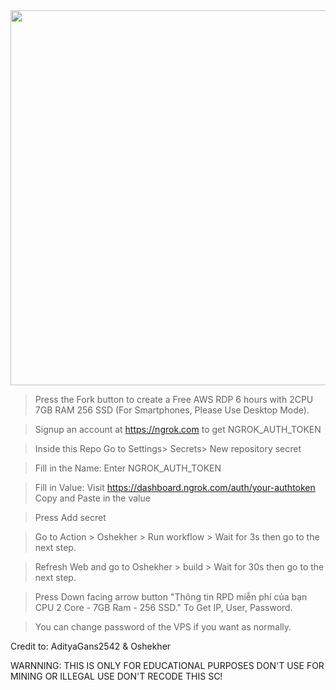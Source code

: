 <img src="https://github.com/AdityaGans2542/AdityaRDP/blob/main/wallpaper.png" width=900 height="600" align="center">

> Press the Fork button to create a Free AWS RDP 6 hours with 2CPU 7GB RAM 256 SSD (For Smartphones, Please Use Desktop Mode).

> Signup an account at https://ngrok.com to get NGROK_AUTH_TOKEN

> Inside this Repo Go to Settings> Secrets> New repository secret

> Fill in the Name: Enter NGROK_AUTH_TOKEN

> Fill in Value: Visit https://dashboard.ngrok.com/auth/your-authtoken Copy and Paste in the value

> Press Add secret 

> Go to Action >  Oshekher > Run workflow > Wait for 3s then go to the next step.

> Refresh Web and go to  Oshekher > build > Wait for 30s then go to the next step.

> Press Down facing arrow button "Thông tin RPD miễn phí của bạn CPU 2 Core - 7GB Ram - 256 SSD." To Get IP, User, Password.
 
> You can change password of the VPS if you want as normally.

Credit to: AdityaGans2542 & Oshekher

WARNNING: 
THIS IS ONLY FOR EDUCATIONAL PURPOSES
DON'T USE FOR MINING OR ILLEGAL USE
DON'T RECODE THIS SC!
